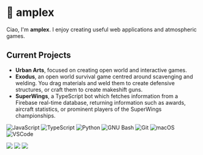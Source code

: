 # 🤖 amplex

Ciao, I'm **amplex**. I enjoy creating useful web applications and atmospheric games.

## Current Projects
- **Urban Arts**, focused on creating open world and interactive games.
- **Exodus**, an open world survival game centred around scavenging and welding. You drag materials and weld them to create defensive structures, or craft them to create makeshift guns.
- **SuperWings**, a TypeScript bot which fetches information from a Firebase real-time database, returning information such as awards, aircraft statistics, or prominent players of the SuperWings championships.

![JavaScript](https://img.shields.io/badge/-JavaScript-black?style=flat-square&logo=javascript)
![TypeScript](https://img.shields.io/badge/-TypeScript-black?style=flat-square&logo=TypeScript)
![Python](https://img.shields.io/badge/-Python-black?style=flat-square&logo=Python)
![GNU Bash](https://img.shields.io/badge/-GNU%20Bash-black?style=flat-square&logo=GNU%20Bash)
![Git](https://img.shields.io/badge/-Git-black?style=flat-square&logo=git)
![macOS](https://img.shields.io/badge/-macOS-black?style=flat-square&logo=macos)
![VSCode](https://img.shields.io/badge/-VSCode-black?style=flat-square&logo=visualstudiocode)

![](http://github-profile-summary-cards.vercel.app/api/cards/profile-details?username=1amplex&theme=moonlight)
![](http://github-profile-summary-cards.vercel.app/api/cards/repos-per-language?username=1amplex&theme=moonlight)
![](http://github-profile-summary-cards.vercel.app/api/cards/most-commit-language?username=1amplex&theme=moonlight)

